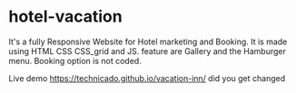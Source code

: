 # hotel-vacation
It's a fully Responsive Website for Hotel marketing and Booking.
It is made using HTML CSS CSS_grid and JS.
feature are Gallery and the Hamburger menu.
Booking option is not coded.

Live demo
https://technicado.github.io/vacation-inn/
did you get changed
